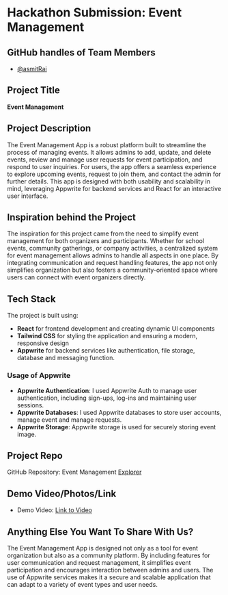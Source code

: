 # Hackathon Submission: **Event Management**

## GitHub handles of Team Members  
- [@asmitRai](https://github.com/asmit27rai)

## Project Title
**Event Management**

## Project Description    
The Event Management App is a robust platform built to streamline the process of managing events. It allows admins to add, update, and delete events, review and manage user requests for event participation, and respond to user inquiries. For users, the app offers a seamless experience to explore upcoming events, request to join them, and contact the admin for further details. This app is designed with both usability and scalability in mind, leveraging Appwrite for backend services and React for an interactive user interface.

## Inspiration behind the Project  
The inspiration for this project came from the need to simplify event management for both organizers and participants. Whether for school events, community gatherings, or company activities, a centralized system for event management allows admins to handle all aspects in one place. By integrating communication and request handling features, the app not only simplifies organization but also fosters a community-oriented space where users can connect with event organizers directly.

## Tech Stack    
The project is built using:

- **React** for frontend development and creating dynamic UI components
- **Tailwind CSS** for styling the application and ensuring a modern, responsive design
- **Appwrite** for backend services like authentication, file storage, database and messaging function.

### Usage of Appwrite
- **Appwrite Authentication**: I used Appwrite Auth to manage user authentication, including sign-ups, log-ins and maintaining user sessions.
- **Appwrite Databases**: I used Appwrite databases to store user accounts, manage event and manage requests.
- **Appwrite Storage**: Appwrite storage is used for securely storing event image. 

## Project Repo  
GitHub Repository: Event Management
[Explorer](https://github.com/asmit27rai/event-management)

## Demo Video/Photos/Link
- Demo Video: [Link to Video](https://drive.google.com/file/d/1agR2T0oOTFoZVObL_xp6unfzRmZotYat/view?usp=drive_link)

## Anything Else You Want To Share With Us?
The Event Management App is designed not only as a tool for event organization but also as a community platform. By including features for user communication and request management, it simplifies event participation and encourages interaction between admins and users. The use of Appwrite services makes it a secure and scalable application that can adapt to a variety of event types and user needs.